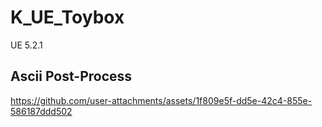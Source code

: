 # K_UE_Toybox
UE 5.2.1

## Ascii Post-Process 
https://github.com/user-attachments/assets/1f809e5f-dd5e-42c4-855e-586187ddd502
